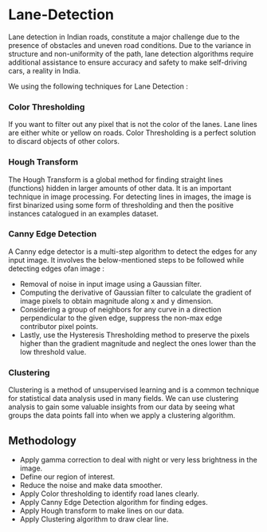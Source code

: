 # Lane-Detection

Lane detection in Indian roads, constitute a major challenge due to the presence of obstacles and uneven road conditions. Due to the variance in structure and non-uniformity of the path, lane detection algorithms require additional assistance to ensure accuracy and safety to make self-driving cars, a reality in India.

We using the following techniques for Lane Detection : 

### Color Thresholding

If you want to filter out any pixel that is not the color of the lanes. Lane lines are either white or yellow on roads. Color Thresholding is a perfect solution to discard objects of other colors.

### Hough Transform

The Hough Transform is a global method for finding straight lines (functions) hidden in larger amounts of other data. It is an important technique in image processing. For detecting lines in images, the image is first binarized using some form of thresholding and then the positive instances catalogued in an examples dataset.

### Canny Edge Detection

A Canny edge detector is a multi-step algorithm to detect the edges for any input image. It involves the below-mentioned steps to be followed while detecting edges ofan image :
- Removal of noise in input image using a Gaussian filter.
- Computing the derivative of Gaussian filter to calculate the gradient of image pixels to obtain magnitude along x and y dimension.
- Considering a group of neighbors for any curve in a direction perpendicular to the given edge, suppress the non-max edge contributor pixel points.
- Lastly, use the Hysteresis Thresholding method to preserve the pixels higher than the gradient magnitude and neglect the ones lower than the low threshold value.

### Clustering

Clustering is a method of unsupervised learning and is a common technique for statistical data analysis used in many fields. We can use clustering analysis to gain some valuable insights from our data by seeing what groups the data points fall into when we apply a clustering algorithm.

## Methodology

- Apply gamma correction to deal  with night  or very less brightness in the image.
- Define our region of interest.
- Reduce the noise and make data smoother.
- Apply Color thresholding to identify road lanes clearly.
- Apply Canny Edge Detection algorithm for finding edges.
- Apply Hough transform to make lines on our data.
- Apply Clustering algorithm to draw clear line.
